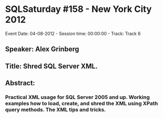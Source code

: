# SQLSaturday #158 - New York City 2012
Event Date: 04-08-2012 - Session time: 00:00:00 - Track: Track 6
## Speaker: Alex Grinberg
## Title: Shred SQL Server XML.
## Abstract:
### Practical XML usage for SQL Server 2005 and up. Working examples how to load, create, and shred the XML using XPath query methods. The XML tips and tricks.
